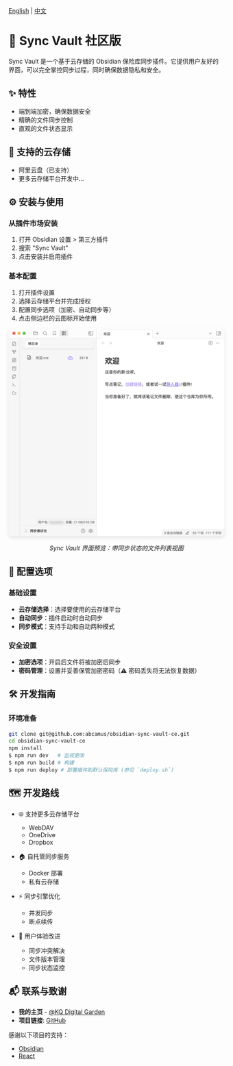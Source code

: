 [English](README.md) | [中文](README.zh_cn.md)

# 🌟 Sync Vault 社区版

Sync Vault 是一个基于云存储的 Obsidian 保险库同步插件。它提供用户友好的界面，可以完全掌控同步过程，同时确保数据隐私和安全。

## ✨ 特性

- 端到端加密，确保数据安全
- 精确的文件同步控制
- 直观的文件状态显示

## 📱 支持的云存储

- 阿里云盘（已支持）
- 更多云存储平台开发中...

## ⚙️ 安装与使用

### 从插件市场安装

1. 打开 Obsidian 设置 > 第三方插件
2. 搜索 "Sync Vault"
3. 点击安装并启用插件

### 基本配置

1. 打开插件设置
2. 选择云存储平台并完成授权
3. 配置同步选项（加密、自动同步等）
4. 点击侧边栏的云图标开始使用

<div align="center">
  <img src="assets/user%20interface.png" alt="Sync Vault 界面预览" width="800" style="border-radius: 8px; box-shadow: 0 4px 8px rgba(0,0,0,0.1);">
  <p><em>Sync Vault 界面预览：带同步状态的文件列表视图</em></p>
</div>

## 🔧 配置选项

### 基础设置
- **云存储选择**：选择要使用的云存储平台
- **自动同步**：插件启动时自动同步
- **同步模式**：支持手动和自动两种模式

### 安全设置
- **加密选项**：开启后文件将被加密后同步
- **密码管理**：设置并妥善保管加密密码（⚠️ 密码丢失将无法恢复数据）

## 🛠️ 开发指南

### 环境准备
```bash
git clone git@github.com:abcamus/obsidian-sync-vault-ce.git
cd obsidian-sync-vault-ce
npm install
$ npm run dev   # 监视更改
$ npm run build # 构建
$ npm run deploy # 部署插件到默认保险库 (参见 `deploy.sh`)
```

## 🗺️ 开发路线

- 🌐 支持更多云存储平台
  - WebDAV
  - OneDrive
  - Dropbox

- 🏠 自托管同步服务
  - Docker 部署
  - 私有云存储

- ⚡️ 同步引擎优化
  - 并发同步
  - 断点续传

- 🎨 用户体验改进
  - 同步冲突解决
  - 文件版本管理
  - 同步状态监控

## 📬 联系与致谢

- **我的主页** - [@KQ Digital Garden](https://kqiu.top/about/)
- **项目链接**: [GitHub](https://github.com/abcamus/obsidian-sync-vault-ce)

感谢以下项目的支持：

- [Obsidian](https://obsidian.md/)
- [React](https://react.dev/)
